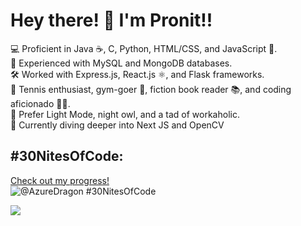 # Hey there! 👋 I'm Pronit!!

<p>💻 Proficient in Java ☕, C, Python, HTML/CSS, and JavaScript 🔨.<br>
💾 Experienced with MySQL and MongoDB databases.<br>
🛠️ Worked with Express.js, React.js ⚛️, and Flask frameworks.<br>
🎾 Tennis enthusiast, gym-goer 💪, fiction book reader 📚, and coding aficionado 👩‍💻.<br>
🌃 Prefer Light Mode, night owl, and a tad of workaholic.<br>
🤖 Currently diving deeper into Next JS and OpenCV</p>

## #30NitesOfCode:

  [Check out my progress!](https://www.codedex.io/@AzureDragon/30-nites-of-code)  
  ![@AzureDragon #30NitesOfCode](https://www.codedex.io/api/petStatus?user=AzureDragon)

  <a href="https://visitcount.itsvg.in">
  <img src="https://visitcount.itsvg.in/api?id=Pronit21&label=Profile%20Views&color=0&icon=6&pretty=false" />
</a>
